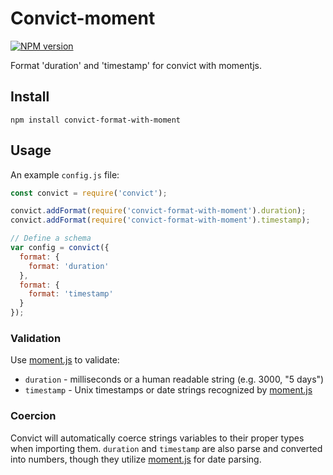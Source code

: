 # Convict-moment

[![NPM version](http://img.shields.io/npm/v/convict-format-with-moment.svg)](https://www.npmjs.org/package/convict-format-with-moment)

Format 'duration' and 'timestamp' for convict with momentjs.

## Install

```shell
npm install convict-format-with-moment
```

## Usage

An example `config.js` file:

```javascript
const convict = require('convict');

convict.addFormat(require('convict-format-with-moment').duration);
convict.addFormat(require('convict-format-with-moment').timestamp);

// Define a schema
var config = convict({
  format: {
    format: 'duration'
  },
  format: {
    format: 'timestamp'
  }
});
```

### Validation

Use [moment.js](http://momentjs.com/) to validate:

* `duration` - milliseconds or a human readable string (e.g. 3000, "5 days")
* `timestamp` - Unix timestamps or date strings recognized by [moment.js](http://momentjs.com/)

### Coercion

Convict will automatically coerce strings variables to their proper types when importing them. `duration` and `timestamp` are also parse and converted into numbers, though they utilize [moment.js](http://momentjs.com/) for date parsing.
